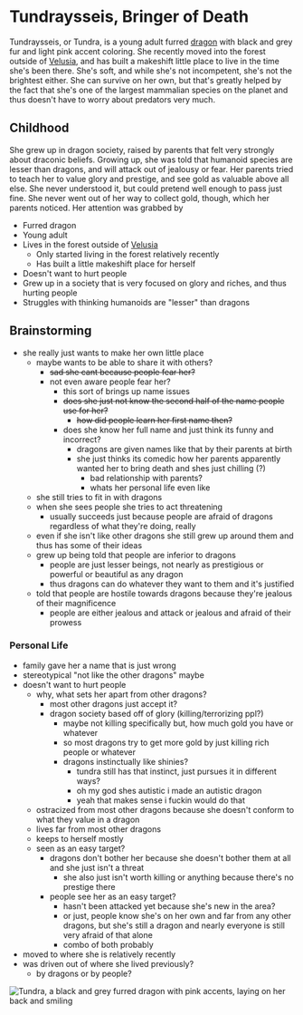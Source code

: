 # Tundraysseis, Bringer of Death

Tundraysseis, or Tundra, is a young adult furred [dragon](/races/dragons.md) with black and grey fur and light pink accent coloring. She recently moved into the forest outside of [Velusia](/countries/country-1/velusia/velusia.md), and has built a makeshift little place to live in the time she's been there. She's soft, and while she's not incompetent, she's not the brightest either. She can survive on her own, but that's greatly helped by the fact that she's one of the largest mammalian species on the planet and thus doesn't have to worry about predators very much.

## Childhood

She grew up in dragon society, raised by parents that felt very strongly about draconic beliefs. Growing up, she was told that humanoid species are lesser than dragons, and will attack out of jealousy or fear. Her parents tried to teach her to value glory and prestige, and see gold as valuable above all else. She never understood it, but could pretend well enough to pass just fine. She never went out of her way to collect gold, though, which her parents noticed. Her attention was grabbed by

- Furred dragon
- Young adult
- Lives in the forest outside of [Velusia](/countries/country-1/velusia/velusia.md)
    - Only started living in the forest relatively recently
    - Has built a little makeshift place for herself
- Doesn't want to hurt people
- Grew up in a society that is very focused on glory and riches, and thus hurting people
- Struggles with thinking humanoids are "lesser" than dragons

## Brainstorming

- she really just wants to make her own little place
    - maybe wants to be able to share it with others?
        - ~~sad she cant because people fear her?~~
        - not even aware people fear her?
            - this sort of brings up name issues
            - ~~does she just not know the second half of the name people use for her?~~
                - ~~how did people learn her first name then?~~
            - does she know her full name and just think its funny and incorrect?
                - dragons are given names like that by their parents at birth
                - she just thinks its comedic how her parents apparently wanted her to bring death and shes just chilling (?)
                    - bad relationship with parents?
                    - whats her personal life even like
    - she still tries to fit in with dragons
    - when she sees people she tries to act threatening
        - usually succeeds just because people are afraid of dragons regardless of what they're doing, really
    - even if she isn't like other dragons she still grew up around them and thus has some of their ideas
    - grew up being told that people are inferior to dragons
        - people are just lesser beings, not nearly as prestigious or powerful or beautiful as any dragon
        - thus dragons can do whatever they want to them and it's justified
    - told that people are hostile towards dragons because they're jealous of their magnificence
        - people are either jealous and attack or jealous and afraid of their prowess

### Personal Life

- family gave her a name that is just wrong
- stereotypical "not like the other dragons" maybe
- doesn't want to hurt people
    - why, what sets her apart from other dragons?
        - most other dragons just accept it?
        - dragon society based off of glory (killing/terrorizing ppl?)
            - maybe not killing specifically but, how much gold you have or whatever
            - so most dragons try to get more gold by just killing rich people or whatever
            - dragons instinctually like shinies?
                - tundra still has that instinct, just pursues it in different ways?
                - oh my god shes autistic i made an autistic dragon
                - yeah that makes sense i fuckin would do that
    - ostracized from most other dragons because she doesn't conform to what they value in a dragon
    - lives far from most other dragons
    - keeps to herself mostly
    - seen as an easy target?
        - dragons don't bother her because she doesn't bother them at all and she just isn't a threat
            - she also just isn't worth killing or anything because there's no prestige there
        - people see her as an easy target?
            - hasn't been attacked yet because she's new in the area?
            - or just, people know she's on her own and far from any other dragons, but she's still a dragon and nearly everyone is still very afraid of that alone
            - combo of both probably
- moved to where she is relatively recently
- was driven out of where she lived previously?
    - by dragons or by people?

![Tundra, a black and grey furred dragon with pink accents, laying on her back and smiling](/images/people/tundra-sfw.png)
